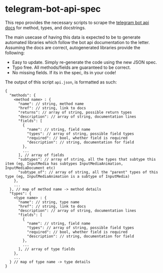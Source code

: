 # telegram-bot-api-spec

This repo provides the necessary scripts to scrape the [telegram bot api docs] for method, types, and docstrings.

The main usecase of having this data is expected to be to generate automated libraries which follow the bot api 
documentation to the letter. Assuming the docs are correct, autogenerated libraries provide the following:
- Easy to update. Simply re-generate the code using the new JSON spec.
- Typo free. All methods/fields are guaranteed to be correct.
- No missing fields. If its in the spec, its in your code!

The output of this script `api.json`, is formatted as such:

```
{
  "methods": {
    <method name> : {
      "name": // string, method name
      "href": // string, link to docs
      "returns": // array of string, possible return types
      "description": // array of string, documentation lines
      "fields": [
        {
          "name": // string, field name
          "types": // array of string, possible field types
          "required": // bool, whether field is required
          "description": // string, documentation for field
        },
        ...
      ], // array of fields
      "subtypes": // array of string, all the types that subtype this item (eg, InputMedia has subtypes InputMediaAnimation, InputMediaDocument etc)
      "subtype_of": // array of string, all the "parent" types of this type (eg, InputMediaAnimation is a subtype of InputMedia)
    },
    ...
  }, // map of method name -> method details
  "types": {
    <type name> : {
      "name": // string, type name
      "href": // string, link to docs
      "description": // array of string, documentation lines
      "fields": [
        {
          "name": // string, field name
          "types": // array of string, possible field types
          "required": // bool, whether field is required
          "description": // string, documentation for field
        },
        ...
      ], // array of type fields
    },
    ...  
  } // map of type name -> type details
}
```



[telegram bot api docs]: https://core.telegram.org/bots/api